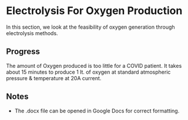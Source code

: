 # Electrolysis For Oxygen Production

In this section, we look at the feasibility of oxygen generation
through electrolysis methods.

## Progress
The amount of Oxygen produced is too little for a COVID patient.
It takes about 15 minutes to produce 1 lt. of oxygen at standard
atmospheric pressure & temperature at 20A current.

## Notes
* The .docx file can be opened in Google Docs for correct formatting.

